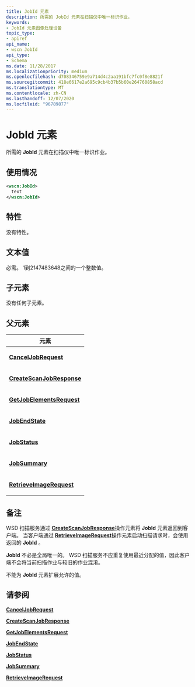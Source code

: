 ```yaml
---
title: JobId 元素
description: 所需的 JobId 元素在扫描仪中唯一标识作业。
keywords:
- JobId 元素图像处理设备
topic_type:
- apiref
api_name:
- wscn JobId
api_type:
- Schema
ms.date: 11/28/2017
ms.localizationpriority: medium
ms.openlocfilehash: d708346759e9a714d4c2aa191bfc7fc0f8e8821f
ms.sourcegitcommit: 418e6617e2a695c9cb4b37b5b60e264760858acd
ms.translationtype: MT
ms.contentlocale: zh-CN
ms.lasthandoff: 12/07/2020
ms.locfileid: "96789877"
---
```

# <a name="jobid-element"></a>JobId 元素


所需的 **JobId** 元素在扫描仪中唯一标识作业。

<a name="usage"></a>使用情况
-----

```xml
<wscn:JobId>
  text
</wscn:JobId>
```

<a name="attributes"></a>特性
----------

没有特性。

<a name="text-value"></a>文本值
----------

必需。 1到2147483648之间的一个整数值。

## <a name="child-elements"></a>子元素


没有任何子元素。

## <a name="parent-elements"></a>父元素


<table>
<colgroup>
<col width="100%" />
</colgroup>
<thead>
<tr class="header">
<th>元素</th>
</tr>
</thead>
<tbody>
<tr class="odd">
<td><p><a href="canceljobrequest.md" data-raw-source="[&lt;strong&gt;CancelJobRequest&lt;/strong&gt;](canceljobrequest.md)"><strong>CancelJobRequest</strong></a></p></td>
</tr>
<tr class="even">
<td><p><a href="createscanjobresponse.md" data-raw-source="[&lt;strong&gt;CreateScanJobResponse&lt;/strong&gt;](createscanjobresponse.md)"><strong>CreateScanJobResponse</strong></a></p></td>
</tr>
<tr class="odd">
<td><p><a href="getjobelementsrequest.md" data-raw-source="[&lt;strong&gt;GetJobElementsRequest&lt;/strong&gt;](getjobelementsrequest.md)"><strong>GetJobElementsRequest</strong></a></p></td>
</tr>
<tr class="even">
<td><p><a href="jobendstate.md" data-raw-source="[&lt;strong&gt;JobEndState&lt;/strong&gt;](jobendstate.md)"><strong>JobEndState</strong></a></p></td>
</tr>
<tr class="odd">
<td><p><a href="jobstatus.md" data-raw-source="[&lt;strong&gt;JobStatus&lt;/strong&gt;](jobstatus.md)"><strong>JobStatus</strong></a></p></td>
</tr>
<tr class="even">
<td><p><a href="jobsummary.md" data-raw-source="[&lt;strong&gt;JobSummary&lt;/strong&gt;](jobsummary.md)"><strong>JobSummary</strong></a></p></td>
</tr>
<tr class="odd">
<td><p><a href="retrieveimagerequest.md" data-raw-source="[&lt;strong&gt;RetrieveImageRequest&lt;/strong&gt;](retrieveimagerequest.md)"><strong>RetrieveImageRequest</strong></a></p></td>
</tr>
</tbody>
</table>

<a name="remarks"></a>备注
-------

WSD 扫描服务通过 [**CreateScanJobResponse**](createscanjobresponse.md)操作元素将 **JobId** 元素返回到客户端。 当客户端通过 [**RetrieveImageRequest**](retrieveimagerequest.md)操作元素启动扫描请求时，会使用返回的 **JobId** 。

**JobId** 不必是全局唯一的。 WSD 扫描服务不应重复使用最近分配的值，因此客户端不会将当前扫描作业与较旧的作业混淆。

不能为 **JobId** 元素扩展允许的值。

## <a name="see-also"></a>请参阅


[**CancelJobRequest**](canceljobrequest.md)

[**CreateScanJobResponse**](createscanjobresponse.md)

[**GetJobElementsRequest**](getjobelementsrequest.md)

[**JobEndState**](jobendstate.md)

[**JobStatus**](jobstatus.md)

[**JobSummary**](jobsummary.md)

[**RetrieveImageRequest**](retrieveimagerequest.md)

 

 






